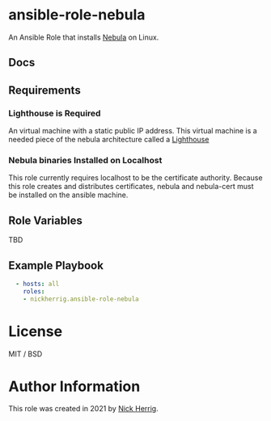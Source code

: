 # ansible-role-nebula

An Ansible Role that installs [Nebula](https://www.defined.net/nebula/)
on Linux.

## Docs

## Requirements
### Lighthouse is Required
An virtual machine with a static public IP address.
This virtual machine is a needed piece of the nebula 
architecture called a
[Lighthouse](https://www.defined.net/nebula/introduction/#components-of-a-nebula-network)

### Nebula binaries Installed on Localhost 
This role currently requires localhost to be the certificate authority.
Because this role creates and distributes certificates, nebula and 
nebula-cert must be installed on the ansible machine. 

## Role Variables

TBD


## Example Playbook

```yaml
  - hosts: all 
    roles:
    - nickherrig.ansible-role-nebula
```

# License

MIT / BSD

# Author Information

This role was created in 2021 by [Nick Herrig](nickherrig.com).
